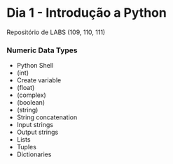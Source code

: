 
# Dia 1 - Introdução a Python

Repositório de LABS (109, 110, 111)

### Numeric Data Types

- Python Shell
- (int)
- Create variable
- (float)
- (complex)
- (boolean)
- (string)
- String concatenation
- Input strings
- Output strings
- Lists
- Tuples
- Dictionaries